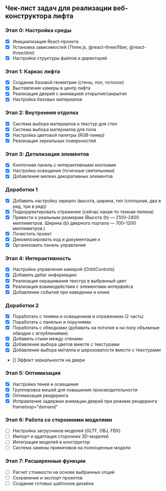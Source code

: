 ## Чек-лист задач для реализации веб-конструктора лифта

### Этап 0: Настройка среды

- [x] Инициализация React-проекта
- [x] Установка зависимостей (Three.js, @react-three/fiber, @react-three/drei)
- [x] Настройка структуры файлов и директорий

### Этап 1: Каркас лифта

- [x] Создание базовой геометрии (стены, пол, потолок)
- [x] Выставление камеры в центр лифта
- [x] Реализация дверей с анимацией открытия/закрытия
- [x] Настройка базовых материалов

### Этап 2: Внутренняя отделка

- [x] Система выбора материалов и текстур для стен
- [x] Система выбора материалов для пола
- [x] Настройка цветовой палитры (RGB-пикер)
- [x] Реализация зеркальных поверхностей

### Этап 3: Детализация элементов

- [x] Кнопочная панель с интерактивными кнопками
- [x] Настройка освещения (точечные светильники)
- [x] Добавление мелких декоративных элементов

### Доработки 1

- [x] Добавить настройку зеркало (высота, ширина, тип (сплошная, два в ряд, три в ряд))
- [x] Подкорректировать отражение (сейчас какая-то темная пелена)
- [x] Привести к реальным размерам (Высота (h) — 2100–2400 миллиметров. Ширина (b) дверного портала — 700–1200 миллиметров.)
- [x] Почистить проект
- [x] Декомпозировать код и документация к
- [x] Организовать панель управления

### Этап 4: Интерактивность

- [x] Настройка управления камерой (OrbitControls)
- [x] Добавить дебаг информацию
- [x] Реализация окрашивания текстур в выбранный цвет
- [x] Реализация взаимодействия с элементами интерфейса
- [x] Добавление событий при наведении и клике

### Доработки 2

- [x] Поработать с тенями и освещением и отражением (2 часть)
- [x] Поработать с панелью и поручнями
- [x] Поработать с обводками (добавить на потолке и на полу объемные обводки с вглублениями) 
- [x] Добавить стыки между стенами
- [x] Добавление выбора цветов вместе с текстурами
- [x] Добавление выбора металла и шероховатости вместе с текстурами
- [] Эффект зеркальности на двери 

### Этап 5: Оптимизация

- [x] Настройка теней и освещения
- [x] Группировка мешей для повышения производительности
- [x] Оптимизация рендеринга
- [x] Исправление задержки анимации дверей при режиме рендеринга frameloop="demand"

### Этап 6: Работа со сторонними моделями

- [ ] Настройка загрузчиков моделей (GLTF, OBJ, FBX)
- [ ] Импорт и адаптация сторонних 3D-моделей
- [ ] Интеграция моделей в конструктор
- [ ] Система замены примитивов на полноценные модели

### Этап 7: Расширенные функции

- [ ] Расчет стоимости на основе выбранных опций
- [ ] Сохранение и экспорт проектов
- [ ] Создание готовых шаблонов дизайна
